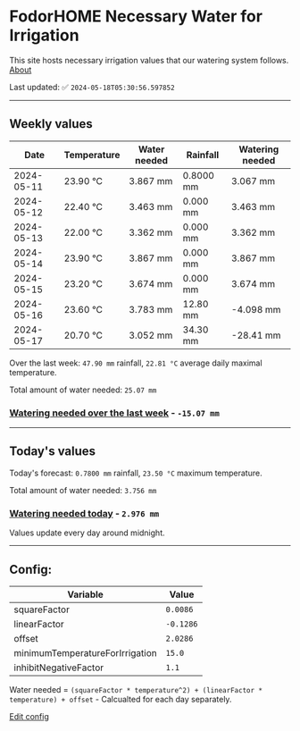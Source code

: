 # FodorHOME Necessary Water for Irrigation

This site hosts necessary irrigation values that our watering system follows. [About](https://github.com/redyau/irrigation)

Last updated: ✅ `2024-05-18T05:30:56.597852`

---

## Weekly values

| Date | Temperature | Water needed | Rainfall | Watering needed |
|-----|-----|-----|-----|-----|
| 2024-05-11 | 23.90 °C | 3.867 mm | 0.8000 mm | 3.067 mm |
| 2024-05-12 | 22.40 °C | 3.463 mm | 0.000 mm | 3.463 mm |
| 2024-05-13 | 22.00 °C | 3.362 mm | 0.000 mm | 3.362 mm |
| 2024-05-14 | 23.90 °C | 3.867 mm | 0.000 mm | 3.867 mm |
| 2024-05-15 | 23.20 °C | 3.674 mm | 0.000 mm | 3.674 mm |
| 2024-05-16 | 23.60 °C | 3.783 mm | 12.80 mm | -4.098 mm |
| 2024-05-17 | 20.70 °C | 3.052 mm | 34.30 mm | -28.41 mm |


Over the last week: `47.90 mm` rainfall, `22.81 °C` average daily maximal temperature.

Total amount of water needed: `25.07 mm`

### [Watering needed over the last week](lastweek.txt) - `-15.07 mm`

---

## Today's values

Today's forecast: `0.7800 mm` rainfall, `23.50 °C` maximum temperature.

Total amount of water needed: `3.756 mm`

### [Watering needed today](today.txt) - `2.976 mm`

Values update every day around midnight.

---

## Config:

| Variable | Value |
|-----|-----|
| squareFactor | `0.0086` |
| linearFactor | `-0.1286` |
| offset | `2.0286` |
| minimumTemperatureForIrrigation | `15.0` |
| inhibitNegativeFactor | `1.1` |

Water needed = `(squareFactor * temperature^2) + (linearFactor * temperature) + offset` - Calcualted for each day separately.

[Edit config](https://github.com/RedyAu/irrigation/edit/main/config.json)
